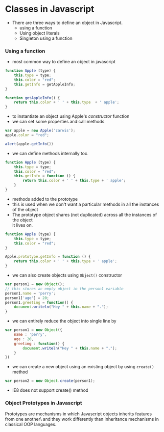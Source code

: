 # Classes in Javascript

* There are three ways to define an object in Javascript.
    - using a function
    - Using object literals
    - Singleton using a function

### Using a function

* most common way to define an object in javascript

```javascript
function Apple (type) {
    this.type = type;
    this.color = "red";
    this.getInfo = getAppleInfo;
}

function getAppleInfo() {
    return this.color + ' ' + this.type  + ' apple';
}
```

* to instantiate an object using Apple's _constructor_ function
* we can set some properties and call methods

```javascript
var apple = new Apple('zarwis');
apple.color = "red";

alert(apple.getInfo())
```

* we can define methods internally too.

```javascript
function Apple (type) {
    this.type = type;
    this.color = "red";
    this.getInfo = function () {
        return this.color + ' ' + this.type + ' apple';
    }
}

```

* methods added to the prototype
* this is used when we don't want a particular methods in all the instances of the object
* The prototype object shares (not duplicated) across all the instances of the object \
  it lives on.

```javascript
function Apple (type) {
    this.type = type;
    this.color = "red";
}

Apple.prototype.getInfo = function () {
    return this.color + ' ' + this.type + ' apple';
}
```

* we can also create objects using `Object()` constructor
```javascript
var person1 = new Object();
// this stores an empty object in the person1 variable
person1.name = 'perry';
person1['age'] = 20;
person1.greeting = function() {
    document.writeln("Hey " + this.name + ".");
}
```
* we can entirely reduce the object into single line by

```javascript
var person1 = new Object({
    name : 'perry',
    age : 20,
    greeting : function() {
        document.writeln("Hey " + this.name + ".");
    }
})
```

* we can create a new object using an existing object by using `create()` method

```javascript
var person2 = new Object.create(person1);
```

* IE8 does not support create() method

### Object Prototypes in Javascript

Prototypes are mechanisms in which Javascript objects inherits features from one another\\
and they work differently than inheritance mechanisms in classical OOP languages.
